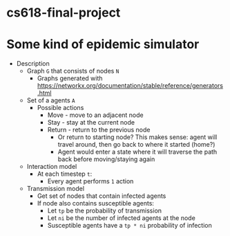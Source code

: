 # cs618-final-project

# Some kind of epidemic simulator
- Description
    - Graph `G` that consists of nodes `N`
        - Graphs generated with https://networkx.org/documentation/stable/reference/generators.html
    - Set of a agents `A`
        - Possible actions
            - Move - move to an adjacent node
            - Stay - stay at the current node
            - Return - return to the previous node
                - Or return to starting node? This makes sense: agent will travel around, then go back to where it started (home?)
                - Agent would enter a state where it will traverse the path back before moving/staying again
    - Interaction model
        - At each timestep `t`:
            - Every agent performs `1` action
    - Transmission model
        - Get set of nodes that contain infected agents
        - If node also contains susceptible agents:
          - Let `tp` be the probability of transmission
          - Let `ni` be the number of infected agents at the node
          - Susceptible agents have a `tp * ni` probability of infection
